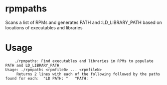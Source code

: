 rpmpaths
========

Scans a list of RPMs and generates PATH and :LD_LIBRARY_PATH based on locations of executables and libraries

Usage
======
```
	./rpmpaths: Find executables and libraries in RPMs to populate PATH and LD_LIBRARY_PATH
Usage: ./rpmpaths <rpmfile0> ... <rpmfileN>
	 Returns 2 lines with each of the following followed by the paths found for each:  "LD PATH: "   "PATH: " 
```
